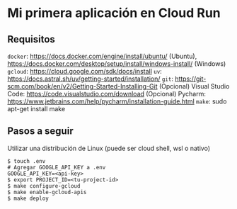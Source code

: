 # Mi primera aplicación en Cloud Run

## Requisitos
`docker`: https://docs.docker.com/engine/install/ubuntu/ (Ubuntu), https://docs.docker.com/desktop/setup/install/windows-install/ (Windows)
`gcloud`: https://cloud.google.com/sdk/docs/install
`uv`: https://docs.astral.sh/uv/getting-started/installation/
`git`: https://git-scm.com/book/en/v2/Getting-Started-Installing-Git
(Opcional) Visual Studio Code: https://code.visualstudio.com/download
(Opcional) Pycharm: https://www.jetbrains.com/help/pycharm/installation-guide.html
`make`: sudo apt-get install make

## Pasos a seguir
Utilizar una distribución de Linux (puede ser cloud shell, wsl o nativo)
```shell
$ touch .env
# Agregar GOOGLE_API_KEY a .env
GOOGLE_API_KEY=<api-key>
$ export PROJECT_ID=<tu-project-id>
$ make configure-gcloud
$ make enable-gcloud-apis
$ make deploy
```
